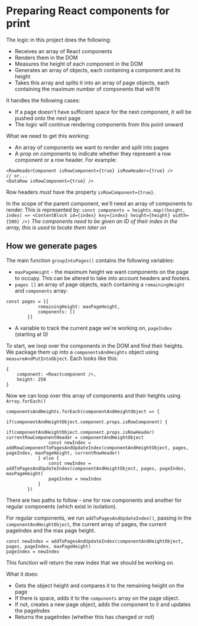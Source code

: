 # Preparing React components for print

The logic in this project does the following:
- Receives an array of React components
- Renders them in the DOM
- Measures the height of each component in the DOM
- Generates an array of objects, each containing a component and its height
- Takes this array and splits it into an array of page objects, each containing the maximum number of components that will fit

It handles the following cases:
- If a page doesn't have sufficient space for the next component, it will  be pushed onto the next page
- The logic will continue rendering components from this point onward


What we need to get this working:
- An array of components we want to render and split into pages
- A prop on components to indicate whether they represent a row component or a row header. For example:
```
<RowHeaderComponent isRowComponent={true} isRowHeader={true} />
// or...
<DataRow isRowComponent={true} />
```

Row headers *must* have the property `isRowComponent={true}`.

In the scope of the parent component, we'll need an array of components to render. This is represented by:
`const components = heights.map((height, index) => <ContentBlock id={index} key={index} height={height} width={500} />)`
*The components need to be given an ID of their index in the array, this is used to  locate  them later on*

## How we generate pages
The main function `groupIntoPages()` contains the following variables:
- `maxPageHeight` - the maximum height we want components on the page to occupy. This can be altered to take into account headers and footers.
- `pages []` an array of page objects, each containing a `remainingHeight` and `components` array:
```
const pages = [{
			remainingHeight: maxPageHeight,
			components: []
		}]
```
- A variable to track the current page we're working on, `pageIndex` (starting at 0)

To start, we loop over the components in the DOM and find their heights. We package them up into a `componentsAndHeights` object using `measureAndPutIntoObject`. Each looks like this:
```
{
	component: <Reactcomponent />,
	height: 250
}
```

Now we can loop over this array of components and their heights using `Array.forEach()`
```
componentsAndHeights.forEach(componentAndHeightObject => {
			if(componentAndHeightObject.component.props.isRowComponent) {
				if(componentAndHeightObject.component.props.isRowHeader) currentRowComponentHeader = componentAndHeightObject
				const newIndex = addRowComponentToPagesAndUpdateIndex(componentAndHeightObject, pages, pageIndex, maxPageHeight, currentRowHeader)
			} else {
				const newIndex = addToPagesAndUpdateIndex(componentAndHeightObject, pages, pageIndex, maxPageHeight)
				pageIndex = newIndex
			}		
		})
```
There are two paths to follow - one for row components and another for regular components (which exist in isolation).

For regular components, we run `addToPagesAndUpdateIndex()`, passing in the `componentAndHeightObject`, the current array of pages, the current pageIndex and the max page height.
```
const newIndex = addToPagesAndUpdateIndex(componentAndHeightObject, pages, pageIndex, maxPageHeight)
pageIndex = newIndex

```
This function will return the new index that we should be working on.

What it does:
- Gets the object height and compares it to the remaining height on the page
- If there is space, adds it to the `components` array on the page object.
- If not, creates a new page object, adds the component to it and updates the pageIndex
- Returns the pageIndex (whether this has changed or not)



